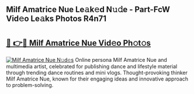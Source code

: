 ## Milf Amatrice Nue Le𝚊k𝚎d N𝚞𝚍e - Part-FcW Vid𝚎o Le𝚊ks Photos R4n71

# <h2><a href="http://fb33cw.evod.top/?m=Milf+Amatrice+Nue">🔗 👉🔴 Milf Amatrice Nue Vid𝚎o Ph𝚘t𝚘s</a></h2>

[![Milf Amatrice Nue N𝚞d𝚎s](https://i.imgur.com/8V9OHl7.gif)](http://fb33cw.evod.top/?m=Milf+Amatrice+Nue)
Online persona Milf Amatrice Nue and multimedia artist, celebrated for publishing dance and lifestyle material through trending dance routines and mini vlogs. Thought-provoking thinker Milf Amatrice Nue, known for their engaging ideas and innovative approach to problem-solving. 
